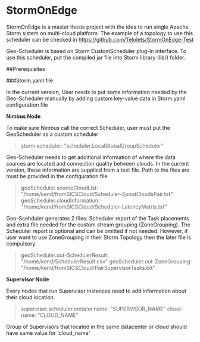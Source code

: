 # StormOnEdge

StormOnEdge is a master thesis project with the idea to run single Apache Storm sistem on multi-cloud platform. The example of a topology to use this scheduler can be checked in https://github.com/Telolets/StormOnEdge-Test

Geo-Scheduler is based on Storm CustomScheduler plug-in interface. To use this scheduler, put the compiled jar file into Storm library (lib/) folder.

##Prerequisites

###Storm.yaml file

In the current version, User needs to put some information needed by the Geo-Scheduler manually by adding custom key-value data in Storm.yaml configuration file  

**Nimbus Node**

To make sure Nimbus call the correct Scheduler, user must put the GeoScheduler as a custom scheduler

>storm.scheduler: "scheduler.LocalGlobalGroupScheduler"

Geo-Scheduler needs to get additional information of where the data sources are located and connection quality between clouds. In the current version, these information are supplied from a text file. Path to the files are must be provided in the configuration file.

> geoScheduler.sourceCloudList: "/home/kend/fromSICSCloud/Scheduler-SpoutCloudsPair.txt"
> geoScheduler.cloudInformation: "/home/kend/fromSICSCloud/Scheduler-LatencyMatrix.txt"

Geo-Scehduler generates 2 files: Scheduler report of the Task placements and extra file needed for the custom stream grouping (ZoneGrouping). The Scheduler report is optional and can be omitted if not needed. However, if user want to use ZoneGrouping in their Storm Topology then the later file is compulsory

>geoScheduler.out-SchedulerResult: "/home/kend/SchedulerResult.csv"
>geoScheduler.out-ZoneGrouping: "/home/kend/fromSICSCloud/PairSupervisorTasks.txt"



**Supervisor Node**

Every nodes that run Supervisor instances need to add information about their cloud location. 

> supervisor.scheduler.meta:\n
> name: "SUPERVISOR_NAME"
> cloud-name: "CLOUD_NAME"

Group of Supervisors that located in the same datacenter or cloud should have same value for 'cloud_name' 

